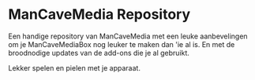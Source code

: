 # ManCaveMedia Repository
Een handige repository van ManCaveMedia met een leuke aanbevelingen om je ManCaveMediaBox nog leuker te maken dan 'ie al is. En met de broodnodige updates van de add-ons die je al gebruikt.

Lekker spelen en pielen met je apparaat.
